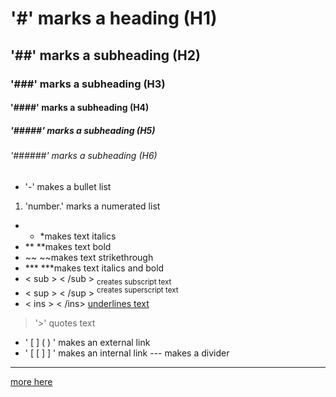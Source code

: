 # '#' marks a heading (H1)
## '##' marks a subheading (H2)
### '###' marks a subheading (H3)
#### '####' marks a subheading (H4)
##### '#####' marks a subheading (H5)
###### '######' marks a subheading (H6)
- '-' makes a bullet list
1. 'number.' marks a numerated list
- * *makes text italics
- ** **makes text bold
- ~~ ~~makes text strikethrough
- *** ***makes text italics and bold
- < sub > < /sub > <sub> creates subscript text </sub>
- < sup > < /sup > <sup> creates superscript text </sup>
- < ins > < /ins> <ins> underlines text </ins>
> '>' quotes text
- ' [ ] ( ) ' makes an external link
- ' [ [ ] ] ' makes an internal link
--- makes a divider
---
[more here](https://www.markdownguide.org/cheat-sheet/)